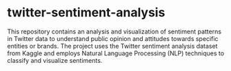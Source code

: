 # twitter-sentiment-analysis
This repository contains an analysis and visualization of sentiment patterns in Twitter data to understand public opinion and attitudes towards specific entities or brands. The project uses the Twitter sentiment analysis dataset from Kaggle and employs Natural Language Processing (NLP) techniques to classify and visualize sentiments.
